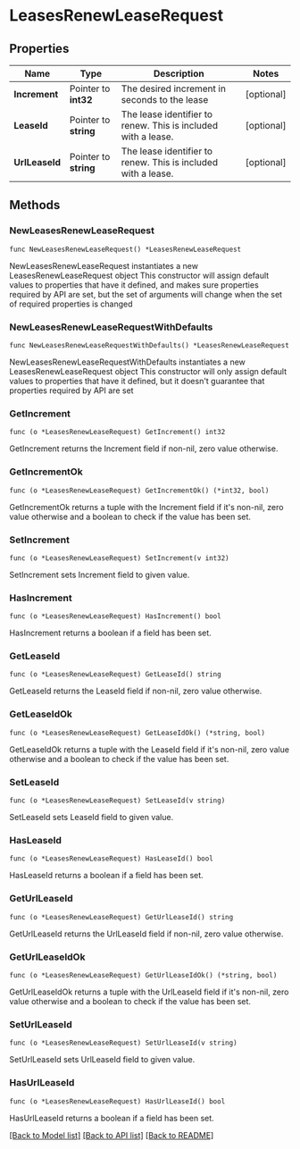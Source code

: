 # LeasesRenewLeaseRequest


## Properties

Name | Type | Description | Notes
------------ | ------------- | ------------- | -------------
**Increment** | Pointer to **int32** | The desired increment in seconds to the lease | [optional] 
**LeaseId** | Pointer to **string** | The lease identifier to renew. This is included with a lease. | [optional] 
**UrlLeaseId** | Pointer to **string** | The lease identifier to renew. This is included with a lease. | [optional] 



## Methods


### NewLeasesRenewLeaseRequest

`func NewLeasesRenewLeaseRequest() *LeasesRenewLeaseRequest`

NewLeasesRenewLeaseRequest instantiates a new LeasesRenewLeaseRequest object
This constructor will assign default values to properties that have it defined,
and makes sure properties required by API are set, but the set of arguments
will change when the set of required properties is changed

### NewLeasesRenewLeaseRequestWithDefaults

`func NewLeasesRenewLeaseRequestWithDefaults() *LeasesRenewLeaseRequest`

NewLeasesRenewLeaseRequestWithDefaults instantiates a new LeasesRenewLeaseRequest object
This constructor will only assign default values to properties that have it defined,
but it doesn't guarantee that properties required by API are set


### GetIncrement

`func (o *LeasesRenewLeaseRequest) GetIncrement() int32`

GetIncrement returns the Increment field if non-nil, zero value otherwise.

### GetIncrementOk

`func (o *LeasesRenewLeaseRequest) GetIncrementOk() (*int32, bool)`

GetIncrementOk returns a tuple with the Increment field if it's non-nil, zero value otherwise
and a boolean to check if the value has been set.

### SetIncrement

`func (o *LeasesRenewLeaseRequest) SetIncrement(v int32)`

SetIncrement sets Increment field to given value.


### HasIncrement

`func (o *LeasesRenewLeaseRequest) HasIncrement() bool`

HasIncrement returns a boolean if a field has been set.




### GetLeaseId

`func (o *LeasesRenewLeaseRequest) GetLeaseId() string`

GetLeaseId returns the LeaseId field if non-nil, zero value otherwise.

### GetLeaseIdOk

`func (o *LeasesRenewLeaseRequest) GetLeaseIdOk() (*string, bool)`

GetLeaseIdOk returns a tuple with the LeaseId field if it's non-nil, zero value otherwise
and a boolean to check if the value has been set.

### SetLeaseId

`func (o *LeasesRenewLeaseRequest) SetLeaseId(v string)`

SetLeaseId sets LeaseId field to given value.


### HasLeaseId

`func (o *LeasesRenewLeaseRequest) HasLeaseId() bool`

HasLeaseId returns a boolean if a field has been set.




### GetUrlLeaseId

`func (o *LeasesRenewLeaseRequest) GetUrlLeaseId() string`

GetUrlLeaseId returns the UrlLeaseId field if non-nil, zero value otherwise.

### GetUrlLeaseIdOk

`func (o *LeasesRenewLeaseRequest) GetUrlLeaseIdOk() (*string, bool)`

GetUrlLeaseIdOk returns a tuple with the UrlLeaseId field if it's non-nil, zero value otherwise
and a boolean to check if the value has been set.

### SetUrlLeaseId

`func (o *LeasesRenewLeaseRequest) SetUrlLeaseId(v string)`

SetUrlLeaseId sets UrlLeaseId field to given value.


### HasUrlLeaseId

`func (o *LeasesRenewLeaseRequest) HasUrlLeaseId() bool`

HasUrlLeaseId returns a boolean if a field has been set.









[[Back to Model list]](../README.md#documentation-for-models) [[Back to API list]](../README.md#documentation-for-api-endpoints) [[Back to README]](../README.md)


